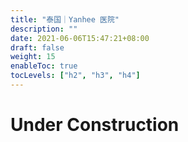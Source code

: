 ```yaml
---
title: "泰国｜Yanhee 医院"
description: ""
date: 2021-06-06T15:47:21+08:00
draft: false
weight: 15
enableToc: true
tocLevels: ["h2", "h3", "h4"]
---
```

# Under Construction